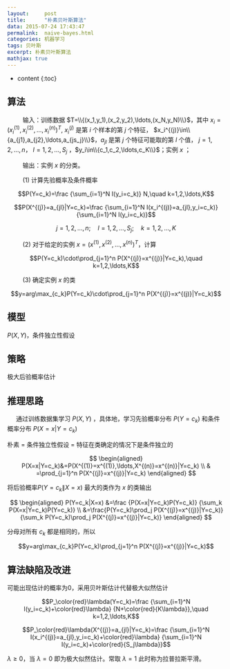 ```yaml
---
layout:     post
title:      "朴素贝叶斯算法"
data: 2015-07-24 17:43:47
permalink:  naive-bayes.html
categories: 机器学习
tags: 贝叶斯
excerpt: 朴素贝叶斯算法
mathjax: true
---
```


* content
{:toc}

## 算法
$\qquad$ 输入：训练数据 $T=\\{(x_1,y_1),(x_2,y_2),\ldots,(x_N,y_N)\\}$，其中 $x_i=(x_i^{(1)},x_i^{(2)},\ldots,x_i^{(n)})^T$, $x_i^{(j)}$ 是第 $i$ 个样本的第 $j$ 个特征， $x_i^{(j)}\in\\{a_{j1},a_{j2},\ldots,a_{js_j}\\}$，$a_{jl}$ 是第 $j$ 个特征可能取的第 $l$ 个值， $j=1,2,\ldots,n$， $l=1,2,\dots,S_j$ ，$y_i\in\\{c_1,c_2,\ldots,c_K\\}$；实例 $x$ ；

$\qquad$ 输出：实例 $x$ 的分类。

$\qquad$ (1) 计算先验概率及条件概率

$$P(Y=c_k)=\frac {\sum_{i=1}^N I(y_i=c_k)} N,\quad k=1,2,\ldots,K$$

$$P(X^{(j)}=a_{jl}|Y=c_k)=\frac {\sum_{i=1}^N I(x_i^{(j)}=a_{jl},y_i=c_k)} {\sum_{i=1}^N I(y_i=c_k)}$$

$$j=1,2,\ldots,n;\quad l=1,2,\ldots ,S_j;\quad k=1,2,\ldots,K$$

$\qquad$ (2) 对于给定的实例 $x=(x^{(1)},x^{(2)},\ldots,x^{(n)})^T$，计算

$$P(Y=c_k)\cdot\prod_{j=1}^n P(X^{(j)}=x^{(j)}|Y=c_k),\quad k=1,2,\ldots,K$$

$\qquad$ (3) 确定实例 $x$ 的类

$$y=arg\max_{c_k}P(Y=c_k)\cdot\prod_{j=1}^n P(X^{(j)}=x^{(j)}|Y=c_k)$$

## 模型
$P(X,Y)$，条件独立性假设
## 策略
极大后验概率估计
## 推理思路
$\quad$ 通过训练数据集学习 $P(X,Y)$ ，具体地，学习先验概率分布 $P(Y=c_k)$ 和条件概率分布 $P(X=x|Y=c_k)$

朴素 = 条件独立性假设 = 特征在类确定的情况下是条件独立的

$$
\begin{aligned}
P(X=x|Y=c_k)&=P(X^{(1)}=x^{(1)},\ldots,X^{(n)}=x^{(n)}|Y=c_k) \\
& =\prod_{j=1}^n P(X^{(j)}=x^{(j)}|Y=c_k)
\end{aligned}
$$

将后验概率$P(Y=c_k\|X=x)$ 最大的类作为 $x$ 的类输出

$$
\begin{aligned}
P(Y=c_k|X=x) &=\frac {P(X=x|Y=c_k)P(Y=c_k)} {\sum_k P(X=x|Y=c_k)P(Y=c_k)} \\
&=\frac{P(Y=c_k)\prod_j P(X^{(j)}=x^{(j)}|Y=c_k)} {\sum_k P(Y=c_k)\prod_j P(X^{(j)}=x^{(j)}|Y=c_k)}
\end{aligned}
$$

分母对所有 $c_k$ 都是相同的，所以

$$y=arg\max_{c_k}P(Y=c_k)\prod_{j=1}^n P(X^{(j)}=x^{(j)}|Y=c_k)$$

## 算法缺陷及改进
可能出现估计的概率为0，采用贝叶斯估计代替极大似然估计

$$P_\color{red}\lambda(Y=c_k)=\frac {\sum_{i=1}^N I(y_i=c_k)+\color{red}\lambda} {N+\color{red}{K\lambda}},\quad k=1,2,\ldots,K$$

$$P_\color{red}\lambda(X^{(j)}=a_{jl}|Y=c_k)=\frac {\sum_{i=1}^N I(x_i^{(j)}=a_{jl},y_i=c_k)+\color{red}\lambda} {\sum_{i=1}^N I(y_i=c_k)+\color{red}{S_j\lambda}}$$

$\lambda \ge 0$，当 $\lambda=0$ 即为极大似然估计。常取 $\lambda=1$ 此时称为拉普拉斯平滑。
